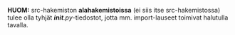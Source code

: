 **HUOM:** src-hakemiston **alahakemistoissa** (ei siis itse src-hakemistossa) tulee olla tyhjät *__init__.py*-tiedostot, jotta mm. import-lauseet toimivat halutulla tavalla. 